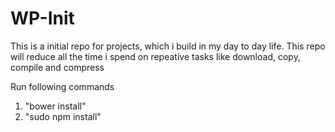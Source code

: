 WP-Init
=======
This is a initial repo for projects, which i build in my day to day life. This repo will reduce all the time i spend on repeative tasks like download, copy, compile and compress

Run following commands
1. "bower install"
2. "sudo npm install"